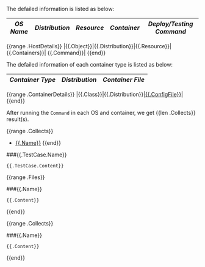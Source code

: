 
The defailed information is listed as below:

| *OS Name* | *Distribution* | *Resource* | *Container*| *Deploy/Testing Command* |
| -------| ------ | --------- | -------- | --------|
{{range .HostDetails}}
|{{.Object}}|{{.Distribution}}|{{.Resource}}|{{.Containers}}| {{.Command}}|
{{end}}

The defailed information of each container type is listed as below:

| *Container Type* | *Distribution* | *Container File* |
| -------| ------ | ------- |
{{range .ContainerDetails}}
|{{.Class}}|{{.Distribution}}|[{{.ConfigFile}}](#{{.ConfigFile}})|
{{end}}

After running the `Command` in each OS and container, we get {{len .Collects}} result(s).

{{range .Collects}}
* [{{.Name}}](#{{.Name}})
{{end}}

###{{.TestCase.Name}}

```
{{.TestCase.Content}}
```

{{range .Files}}

###{{.Name}}

```
{{.Content}}
```
{{end}}

{{range .Collects}}

###{{.Name}}

```
{{.Content}}
```
{{end}}
